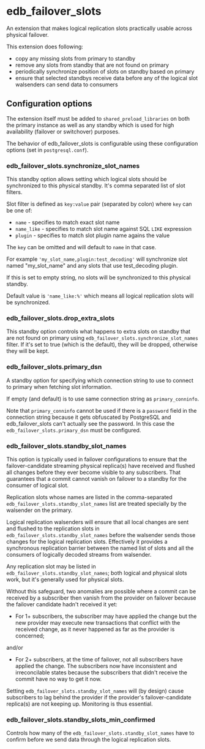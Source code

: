 # edb_failover_slots

An extension that makes logical replication slots practically usable across
physical failover.

This extension does following:

- copy any missing slots from primary to standby
- remove any slots from standby that are not found on primary
- periodically synchronize position of slots on standby based on primary
- ensure that selected standbys receive data before any of the logical slot
  walsenders can send data to consumers

## Configuration options

The extension itself must be added to `shared_preload_libraries` on both the
primary instance as well as any standby which is used for high availability
(failover or switchover) purposes.

The behavior of edb_failover_slots is configurable using these configuration
options (set in `postgresql.conf`).

### edb_failover_slots.synchronize_slot_names

This standby option allows setting which logical slots should be synchronized
to this physical standby. It's comma separated list of slot filters.

Slot filter is defined as `key:value` pair (separated by colon) where `key`
can be one of:

 - `name` - specifies to match exact slot name
 - `name_like` - specifies to match slot name against SQL `LIKE` expression
 - `plugin` - specifies to match slot plugin name agains the value

The `key` can be omitted and will default to `name` in that case.

For example `'my_slot_name,plugin:test_decoding'` will
synchronize slot named "my_slot_name" and any slots that use test_decoding plugin.

If this is set to empty string, no slots will be synchronized to this physical
standby.

Default value is `'name_like:%'` which means all logical replication slots
will be synchronized.


### edb_failover_slots.drop_extra_slots

This standby option controls what happens to extra slots on standby that are
not found on primary using `edb_failover_slots.synchronize_slot_names` filter.
If it's set to true (which is the default), they will be dropped, otherwise
they will be kept.

### edb_failover_slots.primary_dsn

A standby option for specifying which connection string to use to connect to
primary when fetching slot information.

If empty (and default) is to use same connection string as `primary_conninfo`.

Note that `primary_conninfo` cannot be used if there is a `password` field in
the connection string because it gets obfuscated by PostgreSQL and
edb_failover_slots can't actually see the password. In this case the
`edb_failover_slots.primary_dsn` must be configured.

### edb_failover_slots.standby_slot_names

This option is typically used in failover configurations to ensure that the
failover-candidate streaming physical replica(s) have received and flushed
all changes before they ever become visible to any subscribers. That guarantees
that a commit cannot vanish on failover to a standby for the consumer of logical
slot.

Replication slots whose names are listed in the comma-separated
`edb_failover_slots.standby_slot_names` list are treated specially by the
walsender on the primary.

Logical replication walsenders will ensure that all local changes are sent and
flushed to the replication slots in `edb_failover_slots.standby_slot_names`
before the walsender sends those changes for the logical replication slots.
Effectively it provides a synchronous replication barrier between the named
list of slots and all the consumers of logically decoded streams from walsender.

Any replication slot may be listed in `edb_failover_slots.standby_slot_names`;
both logical and physical slots work, but it's generally used for physical
slots.

Without this safeguard, two anomalies are possible where a commit can be
received by a subscriber then vanish from the provider on failover because
the failover candidate hadn't received it yet:

* For 1+ subscribers, the subscriber may have applied the change but the new
  provider may execute new transactions that conflict with the received change,
  as it never happened as far as the provider is concerned;

and/or

* For 2+ subscribers, at the time of failover, not all subscribers have applied
  the change. The subscribers now have inconsistent and irreconcilable states
  because the subscribers that didn't receive the commit have no way to get it
  now.

Setting `edb_failover_slots.standby_slot_names` will (by design) cause subscribers to
lag behind the provider if the provider's failover-candidate replica(s) are not
keeping up. Monitoring is thus essential.

### edb_failover_slots.standby_slots_min_confirmed

Controls how many of the `edb_failover_slots.standby_slot_names` have to
confirm before we send data through the logical replication slots.
